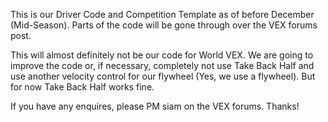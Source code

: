 This is our Driver Code and Competition Template as of before December (Mid-Season).
Parts of the code will be gone through over the VEX forums post.

This will almost definitely not be our code for World VEX. We are going to improve the code
or, if necessary, completely not use Take Back Half and use another velocity control for
our flywheel (Yes, we use a flywheel). But for now Take Back Half works fine.

If you have any enquires, please PM siam on the VEX forums. Thanks!
